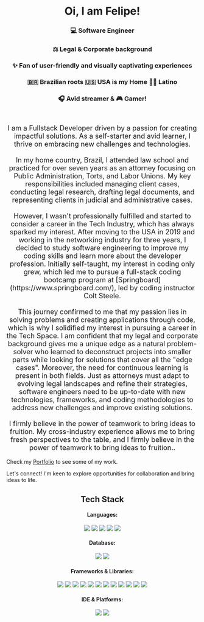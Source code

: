 <h1 align="center"> Oi, I am Felipe!</h1>
<div background-image: url('https://github.com/fliperamos88/fliperamos88/assets/129113618/ca6842ef-6859-44df-b4c5-c6a537465f60')></div>
<div align="center" backgroundI>
     <h3>💻 Software Engineer </h3>  
     <h3>⚖️ Legal & Corporate background </h3> 
     <h3> ✨ Fan of user-friendly and visually captivating experiences</h3> 
     <h3> 🇧🇷 Brazilian roots 🇺🇸  USA is my Home ✌🏼 Latino  </h3>
     <h3> 🎧 Avid streamer & 🎮 Gamer!</h3>  
</div>
<br>



<p style="text-align: center; font-size: large">I am a Fullstack Developer driven by a passion for creating impactful solutions. As a self-starter and avid learner, I thrive on embracing new challenges and technologies. 
<br><br>
In my home country, Brazil, I attended law school and practiced for over seven years as an attorney focusing on Public Administration, Torts, and Labor Unions. My key responsibilities included managing client cases, conducting legal research, drafting legal documents, and representing clients in judicial and administrative cases.
<br><br>
However, I wasn't professionally fulfilled and started to consider a career in the Tech Industry, which has always sparked my interest. After moving to the USA in 2019 and working in the networking industry for three years, I decided to study software engineering to improve my coding skills and learn more about the developer profession. Initially self-taught, my interest in coding only grew, which led me to pursue a full-stack coding bootcamp program at [Springboard](https://www.springboard.com/), led by coding instructor Colt Steele. 
<br><br>
This journey confirmed to me that my passion lies in solving problems and creating applications through code, which is why I solidified my interest in pursuing a career in the Tech Space. I am confident that my legal and corporate background gives me a unique edge as a natural problem-solver who learned to deconstruct projects into smaller parts while looking for solutions that cover all the "edge cases". Moreover, the need for continuous learning is present in both fields. Just as attorneys must adapt to evolving legal landscapes and refine their strategies, software engineers need to be up-to-date with new technologies, frameworks, and coding methodologies to address new challenges and improve existing solutions. 
<br><br>
I firmly believe in the power of teamwork to bring ideas to fruition. My cross-industry experience allows me to bring fresh perspectives to the table, and I firmly believe in the power of teamwork to bring ideas to fruition..
</p>

Check my [Portfolio](https://feliperamos.onrender.com) to see some of my work.

Let's connect! I'm keen to explore opportunities for collaboration and bring ideas to life.

<h2 align="center"> Tech Stack</h2>
<div>
     
</div>

<h4 align="center">Languages:</h4>
<div align='center'>
 <img src='https://img.shields.io/badge/JavaScript-323330?style=for-the-badge&logo=javascript&logoColor=F7DF1E'/>
 <img src='https://img.shields.io/badge/TypeScript-007ACC?style=for-the-badge&logo=typescript&logoColor=white'/>
<img src='https://img.shields.io/badge/Python-FFD43B?style=for-the-badge&logo=python&logoColor=blue'/>
<img src='https://img.shields.io/badge/HTML5-E34F26?style=for-the-badge&logo=html5&logoColor=white'/>
<img src='https://img.shields.io/badge/CSS3-1572B6?style=for-the-badge&logo=css3&logoColor=white'/>
 </div>
<h4 align="center">Database:</h4>
<div align='center'>

<img src='https://img.shields.io/badge/PostgreSQL-316192?style=for-the-badge&logo=postgresql&logoColor=white'/>
<img src='https://img.shields.io/badge/MongoDB-4EA94B?style=for-the-badge&logo=mongodb&logoColor=white'/>
 </div>
<h4 align="center">Frameworks & Libraries:</h4>
<div align='center'>

<img src='https://img.shields.io/badge/Node%20js-339933?style=for-the-badge&logo=nodedotjs&logoColor=white'/>
<img src='https://img.shields.io/badge/Next-black?style=for-the-badge&logo=next.js&logoColor=white'/>


<img src='https://img.shields.io/badge/Express%20js-000000?style=for-the-badge&logo=express&logoColor=white'/>

<img src='https://img.shields.io/badge/React-20232A?style=for-the-badge&logo=react&logoColor=61DAFB'/>

<img src='https://img.shields.io/badge/jQuery-0769AD?style=for-the-badge&logo=jquery&logoColor=white'/>

<img src='https://img.shields.io/badge/Flask-000000?style=for-the-badge&logo=flask&logoColor=white'/>

<img src='https://img.shields.io/badge/Django-092E20?style=for-the-badge&logo=django&logoColor=green'/>
<img src='https://img.shields.io/badge/Prisma-3982CE?style=for-the-badge&logo=Prisma&logoColor=white'/>
<img src='https://img.shields.io/badge/Sequelize-52B0E7?style=for-the-badge&logo=Sequelize&logoColor=white'/>

<img src='https://img.shields.io/badge/Jest-C21325?style=for-the-badge&logo=jest&logoColor=white'/>

<img src='https://img.shields.io/badge/Tailwind_CSS-38B2AC?style=for-the-badge&logo=tailwind-css&logoColor=white'/>

<img src='https://img.shields.io/badge/Bootstrap-563D7C?style=for-the-badge&logo=bootstrap&logoColor=white'/>


 </div>
<h4 align="center">IDE & Platforms:</h4>
<div align='center'>
<img src='https://img.shields.io/badge/VSCode-0078D4?style=for-the-badge&logo=visual%20studio%20code&logoColor=white'/>
<img src='https://img.shields.io/badge/Docker-2CA5E0?style=for-the-badge&logo=docker&logoColor=white'/>
 </div>














